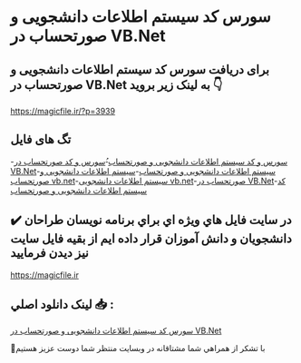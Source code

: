 # سورس کد سیستم اطلاعات دانشجویی و صورتحساب در VB.Net

## برای دریافت سورس کد سیستم اطلاعات دانشجویی و صورتحساب در VB.Net به لینک زیر بروید 👇

https://magicfile.ir/?p=3939

## تگ های فایل

-[سورس و کد سیستم اطلاعات دانشجویی و صورتحساب](https://magicfile.ir/product/%d8%b3%d9%88%d8%b1%d8%b3-%da%a9%d8%af%d8%b3%db%8c%d8%b3%d8%aa%d9%85-%d8%a7%d8%b7%d9%84%d8%a7%d8%b9%d8%a7%d8%aa-%d8%af%d8%a7%d9%86%d8%b4%d8%ac%d9%88%db%8c%db%8c-%d9%88-%d8%b5%d9%88%d8%b1%d8%aa%d8%ad%d8%b3%d8%a7%d8%a8-vbnet/)-[ُسورس و کد صورتحساب در VB.Net](https://magicfile.ir/product/%d8%b3%d9%88%d8%b1%d8%b3-%da%a9%d8%af%d8%b3%db%8c%d8%b3%d8%aa%d9%85-%d8%a7%d8%b7%d9%84%d8%a7%d8%b9%d8%a7%d8%aa-%d8%af%d8%a7%d9%86%d8%b4%d8%ac%d9%88%db%8c%db%8c-%d9%88-%d8%b5%d9%88%d8%b1%d8%aa%d8%ad%d8%b3%d8%a7%d8%a8-vbnet/)-[سیستم اطلاعات دانشجویی و صورتحساب](https://magicfile.ir/product/%d8%b3%d9%88%d8%b1%d8%b3-%da%a9%d8%af%d8%b3%db%8c%d8%b3%d8%aa%d9%85-%d8%a7%d8%b7%d9%84%d8%a7%d8%b9%d8%a7%d8%aa-%d8%af%d8%a7%d9%86%d8%b4%d8%ac%d9%88%db%8c%db%8c-%d9%88-%d8%b5%d9%88%d8%b1%d8%aa%d8%ad%d8%b3%d8%a7%d8%a8-vbnet/)-[سیستم اطلاعات دانشجویی و صورتحساب vb.net](https://magicfile.ir/product/%d8%b3%d9%88%d8%b1%d8%b3-%da%a9%d8%af%d8%b3%db%8c%d8%b3%d8%aa%d9%85-%d8%a7%d8%b7%d9%84%d8%a7%d8%b9%d8%a7%d8%aa-%d8%af%d8%a7%d9%86%d8%b4%d8%ac%d9%88%db%8c%db%8c-%d9%88-%d8%b5%d9%88%d8%b1%d8%aa%d8%ad%d8%b3%d8%a7%d8%a8-vbnet/)-[سیستم اطلاعات دانشجویی vb.net](https://magicfile.ir/product/%d8%b3%d9%88%d8%b1%d8%b3-%da%a9%d8%af%d8%b3%db%8c%d8%b3%d8%aa%d9%85-%d8%a7%d8%b7%d9%84%d8%a7%d8%b9%d8%a7%d8%aa-%d8%af%d8%a7%d9%86%d8%b4%d8%ac%d9%88%db%8c%db%8c-%d9%88-%d8%b5%d9%88%d8%b1%d8%aa%d8%ad%d8%b3%d8%a7%d8%a8-vbnet/)-[صورتحساب در VB.Net](https://magicfile.ir/product/%d8%b3%d9%88%d8%b1%d8%b3-%da%a9%d8%af%d8%b3%db%8c%d8%b3%d8%aa%d9%85-%d8%a7%d8%b7%d9%84%d8%a7%d8%b9%d8%a7%d8%aa-%d8%af%d8%a7%d9%86%d8%b4%d8%ac%d9%88%db%8c%db%8c-%d9%88-%d8%b5%d9%88%d8%b1%d8%aa%d8%ad%d8%b3%d8%a7%d8%a8-vbnet/)-[کد سیستم اطلاعات دانشجویی و صورتحساب](https://magicfile.ir/product/%d8%b3%d9%88%d8%b1%d8%b3-%da%a9%d8%af%d8%b3%db%8c%d8%b3%d8%aa%d9%85-%d8%a7%d8%b7%d9%84%d8%a7%d8%b9%d8%a7%d8%aa-%d8%af%d8%a7%d9%86%d8%b4%d8%ac%d9%88%db%8c%db%8c-%d9%88-%d8%b5%d9%88%d8%b1%d8%aa%d8%ad%d8%b3%d8%a7%d8%a8-vbnet/)

## ✔️ در سايت فايل هاي ويژه اي براي برنامه نويسان طراحان دانشجويان و دانش آموزان قرار داده ايم از بقيه فايل سايت نيز ديدن فرماييد

https://magicfile.ir


## لينک دانلود اصلي 📥 :

[سورس کد سیستم اطلاعات دانشجویی و صورتحساب در VB.Net](https://magicfile.ir/product/%d8%b3%d9%88%d8%b1%d8%b3-%da%a9%d8%af%d8%b3%db%8c%d8%b3%d8%aa%d9%85-%d8%a7%d8%b7%d9%84%d8%a7%d8%b9%d8%a7%d8%aa-%d8%af%d8%a7%d9%86%d8%b4%d8%ac%d9%88%db%8c%db%8c-%d9%88-%d8%b5%d9%88%d8%b1%d8%aa%d8%ad%d8%b3%d8%a7%d8%a8-vbnet/) 


🙏با تشکر از همراهي شما مشتاقانه در وبسایت منتظر شما دوست عزیز هستیم

